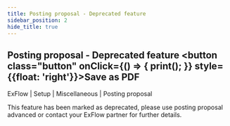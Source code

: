 ```yaml
---
title: Posting proposal - Deprecated feature
sidebar_position: 2
hide_title: true
---
```

## Posting proposal - Deprecated feature <button class="button" onClick={() => { print(); }} style={{float: 'right'}}>Save as PDF</button>

ExFlow \| Setup \| Miscellaneous \| Posting proposal

This feature has been marked as deprecated, please use posting proposal advanced or contact your ExFlow partner for further details.

